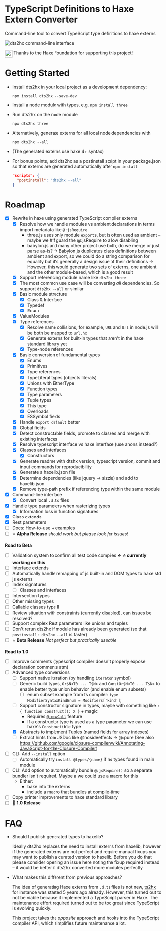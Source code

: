 # TypeScript Definitions to Haxe Extern Converter

Command-line tool to convert TypeScript type definitions to haxe externs

<img alt="dts2hx command-line interface" src="https://user-images.githubusercontent.com/3742992/80704644-db9a9280-8adc-11ea-8de2-38ff818b22de.png">

<img src="https://user-images.githubusercontent.com/3742992/71644204-854b4d80-2cbc-11ea-85f9-93c63df51fe3.png" height="24" align="left"> Thanks to the Haxe Foundation for supporting this project!

# Getting Started
- Install dts2hx in your local project as a development dependency:

    `npm install dts2hx --save-dev`
- Install a node module with types, e.g. `npm install three` 
- Run dts2hx on the node module

    `npx dts2hx three`
- Alternatively, generate externs for all local node dependencies with

    `npx dts2hx --all`
- (The generated externs use haxe 4+ syntax)
- For bonus points, add dts2hx as a postinstall script in your package.json so that externs are generated automatically after `npm install`
    ```json
    "scripts": {
      "postinstall": "dts2hx --all"
    }
    ```


# Roadmap
- [x] Rewrite in haxe using generated TypeScript compiler externs
    - [x] Resolve how we handle modules vs ambient declarations in terms import metadata like `@:jsRequire`
        - three.js uses only module `export`s, but is often used as ambient – maybe we #if guard the @:jsRequire to allow disabling
        - babylon.js and many other project use both, do we merge or just parse as-is?
            -> Babylon.js duplicates class definitions between ambient and export, so we could do a string comparison for equality but it's generally a design issue of their definitions
            -> However, this would generate two sets of externs, one ambient and the other module-based, which is a good result
    - [x] Support referencing module name like `dts2hx three`
    - [x] The most common use case will be converting _all_ dependencies. So support `dts2hx --all` or similar
    - [x] Basic module structure
        - [x] Class & Interface
        - [x] Typedef
        - [x] Enum
    - [x] ValueModules
    - [x] Type references
        - [x] Resolve name collisions, for example, `URL` and `Url` in node.js will be both be mapped to `url.hx`
        - [x] Generate externs for built-in types that aren't in the haxe standard library yet
        - [x] Type-node references
    - [x] Basic conversion of fundamental types
        - [x] Enums
        - [x] Primitives
        - [x] Type references
        - [x] TypeLiteral types (objects literals)
        - [x] Unions with EitherType
        - [x] Function types
        - [x] Type parameters
        - [x] Tuple types
        - [x] This type
        - [x] Overloads
        - [x] ESSymbol fields
    - [x] Handle `export default` better
    - [x] Global fields
    - [x] Detect constructable fields, promote to classes and merge with existing interfaces
    - [x] Resolve typescript interface vs haxe interface (use anons instead?)
    - [x] Classes and interfaces
        - [x] Constructors
    - [x] Generate readme with dtshx version, typescript version, commit and input commands for reproducibility
    - [x] Generate a haxelib.json file
    - [x] Determine dependencies (like jquery -> sizzle) and add to haxelib.json
    - [x] Remove type-path prefix if referencing type within the same module
- [x] Command-line interface
    - [x] Convert local `.d.ts` files
- [x] Handle type parameters when rasterizing types
    - [x] Information loss in function signatures
- [x] Class extends
- [x] Rest parameters
- [ ] Docs: How-to-use + examples
- [ ] :star: **Alpha Release** *_should_ work but please look for issues!*

**Road to Beta**
- [ ] Validation system to confirm all test code compiles **← :star: currently working on this**
- [ ] Interface extends
- [ ] Automatically handle remapping of js built-in and DOM types to haxe std js externs
- [ ] Index signatures
    - [ ] Classes and interfaces
- [ ] Intersection types
- [ ] Other missing types
- [ ] Callable classes type II
- [ ] Review situation with constraints (currently disabled), can issues be resolved?
- [ ] Support complex Rest parameters like unions and tuples
- [ ] Don't rerun dts2hx if module has already been generated (so that `postinstall: dts2hx --all` is faster)
- [ ] :star: **Beta Release** *Not perfect but practically useable*

**Road to 1.0**
- [ ] Improve comments (typescript compiler doesn't properly expose declaration comments atm)
- [ ] Advanced type conversions
    - [ ] Support native iteration (by handling `iterator` symbol)
    - [ ] Generic build types, `Or$N<T0 ... T$N>` and `ConstOr$N<T0 ... T$N>` to enable better type union behavior (and enable enum subsets)
        - [ ] enum subset example from ts compiler: `type ModifierSyntaxKindEnum = Modifiers['kind']`;
    - [ ] Support constructor signature in types, maybe with something like `: { function construct(): X }` + magic
        - Requires [`@:newCall`](https://github.com/HaxeFoundation/haxe/issues/9335) feature
        - If a constructor type is used as a type parameter we can use haxe's `Constructible` type
    - [x] Abstracts to implement Tuples (named fields for array indexes)
    - [ ] Extract hints from JSDoc like @nosideeffects -> @:pure (See also https://github.com/google/closure-compiler/wiki/Annotating-JavaScript-for-the-Closure-Compiler)
- [ ] CLI: Add `--install` option
    - [ ] Automatically try `install @types/{name}` if no types found in main module
- [ ] CLI: Add option to automatically bundle `@:jsRequire()` so a separate bundler isn't required. Maybe a we could use a macro for this
    - Either:
        - bake into the externs
        - include a macro that bundles at compile-time
- [ ] Copy printer improvements to haxe standard library
- [ ] :star2: **1.0 Release**

# FAQ

- Should I publish generated types to haxelib?

    Ideally dts2hx replaces the need to install externs from haxelib, however if the generated externs are not perfect and require manual fixups you may want to publish a curated version to haxelib. Before you do that please consider opening an issue here noting the fixup required instead – it would be better if dts2hx converted more modules perfectly

- What makes this different from previous approaches?

   The idea of generating Haxe externs from `.d.ts` files is not new, [ts2hx](https://github.com/Simn/ts2hx) for instance was started 5 years ago already. However, this turned out to not be viable because it implemented a TypeScript parser in Haxe. The maintenance effort required turned out to be too great since TypeScript is evolving quickly.

   This project takes the _opposite_ approach and hooks into the TypeScript compiler API, which simplifies future maintenance a lot.
